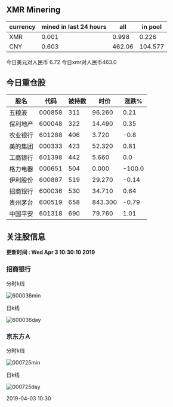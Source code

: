 ## XMR Minering

|currency|mined in last 24 hours|all|in pool|
|---|---|---|---|
|XMR|0.001|0.998|0.226|
|CNY|0.603|462.06|104.577|

今日美元对人民币 6.72	今日xmr对人民币463.0


## 今日重仓股 

|股名|代码|被持数|时价|涨跌%|
|---|---|---|---|---|
|五粮液|000858|311|96.260|0.21|
|保利地产|600048|322|14.490|0.35|
|农业银行|601288|406|3.720|-0.8|
|美的集团|000333|423|52.320|0.81|
|工商银行|601398|442|5.660|0.0|
|格力电器|000651|504|0.000|-100.0|
|伊利股份|600887|519|29.270|-0.14|
|招商银行|600036|530|34.710|0.64|
|贵州茅台|600519|658|843.300|-0.79|
|中国平安|601318|690|79.760|1.01|

## 关注股信息
**更新时间 : Wed Apr  3 10:30:10 2019**
### 招商银行 
分时k线

![600036min](http://image.sinajs.cn/newchart/min/n/sh600036.gif)

日k线

![600036day](http://image.sinajs.cn/newchart/daily/n/sh600036.gif)

### 京东方Ａ 
分时k线

![000725min](http://image.sinajs.cn/newchart/min/n/sz000725.gif)

日k线

![000725day](http://image.sinajs.cn/newchart/daily/n/sz000725.gif)

2019-04-03 10:30